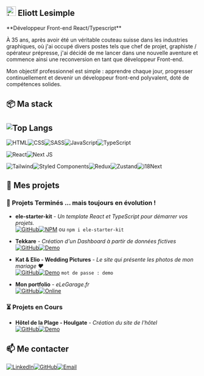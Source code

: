 
<h2><img src="https://elegarage.fr/icon.svg" alt="img" width="25" /> Eliott Lesimple</h2>
**Développeur Front-end React/Typescript**

À 35 ans, après avoir été un véritable couteau suisse dans les industries graphiques, où j'ai occupé divers postes tels que chef de projet, graphiste / opérateur prépresse, j'ai décidé de me lancer dans une nouvelle aventure et commence ainsi une reconversion en tant que développeur Front-end.

Mon objectif professionnel est simple : apprendre chaque jour, progresser continuellement et devenir un développeur front-end polyvalent, doté de compétences solides.

## 📦 Ma stack

## ![Top Langs](https://github-readme-stats.vercel.app/api/top-langs/?username=lesimpleliott&layout=compact&theme=dark)

![HTML](https://img.shields.io/badge/HTML-E34F26?style=for-the-badge&logo=html5&logoColor=white)![CSS](https://img.shields.io/badge/CSS-1572B6?style=for-the-badge&logo=css3&logoColor=white)![SASS](https://img.shields.io/badge/SASS-CC6699?style=for-the-badge&logo=sass&logoColor=white)![JavaScript](https://img.shields.io/badge/JavaScript-F7DF1E?style=for-the-badge&logo=javascript&logoColor=black)![TypeScript](https://img.shields.io/badge/TypeScript-007ACC?style=for-the-badge&logo=typescript&logoColor=white)

![React](https://img.shields.io/badge/React-20232A?style=for-the-badge&logo=react&logoColor=61DAFB)![Next JS](https://img.shields.io/badge/Next.js-000000?style=for-the-badge&logo=nextdotjs&logoColor=white)

![Tailwind](https://img.shields.io/badge/Tailwind%20CSS-38B2AC?style=for-the-badge&logo=tailwindcss&logoColor=white)![Styled Components](https://img.shields.io/badge/Styled%20Components-DB7093?style=for-the-badge&logo=styledcomponents&logoColor=white)![Redux](https://img.shields.io/badge/Redux-764ABC?style=for-the-badge&logo=redux&logoColor=white)![Zustand](https://img.shields.io/badge/Zustand-000000?style=for-the-badge&logo=javascript&logoColor=white)![i18Next](https://img.shields.io/badge/i18Next-007ACC?style=for-the-badge&logo=javascript&logoColor=white)

## 📂 Mes projets

### 🚀 Projets Terminés ... mais toujours en évolution !

- **ele-starter-kit** - _Un template React et TypeScript pour démarrer vos projets._ <br/>
[![GitHub](https://img.shields.io/badge/GitHub-181717?style=for-the-badge&logo=github&logoColor=white)](https://github.com/lesimpleliott/Starter-kit)[![NPM](https://img.shields.io/badge/NPM-CB3837?style=for-the-badge&logo=npm&logoColor=white)](https://www.npmjs.com/package/ele-starter-kit) ou `npm i ele-starter-kit`

- **Tekkare** - _Création d'un Dashboard à partir de données fictives_ <br/>
[![GitHub](https://img.shields.io/badge/GitHub-181717?style=for-the-badge&logo=github&logoColor=white)](https://github.com/lesimpleliott/Tekkare-dashboard)[![Demo](https://img.shields.io/badge/Demo-4A90E2?style=for-the-badge&logo=github&logoColor=white)](https://tekkare.elegarage.fr)

- **Kat & Elio - Wedding Pictures** - _Le site qui présente les photos de mon mariage ♥️_ <br/>
[![GitHub](https://img.shields.io/badge/GitHub-181717?style=for-the-badge&logo=github&logoColor=white)](https://github.com/lesimpleliott/KE-Wedding-Pictures)[![Demo](https://img.shields.io/badge/Demo-4A90E2?style=for-the-badge&logo=github&logoColor=white)](https:/demo.katelio.fr) `mot de passe : demo`

- **Mon portfolio** - _eLeGarage.fr_ <br/>
[![GitHub](https://img.shields.io/badge/GitHub-181717?style=for-the-badge&logo=github&logoColor=white)](https://github.com/lesimpleliott/MyPortfolio)[![Online](https://img.shields.io/badge/Website-4E8C2B?style=for-the-badge&logo=internet-explorer&logoColor=white)](https://elegarage.fr)

### ⏳ Projets en Cours

- **Hôtel de la Plage - Houlgate** - _Création du site de l'hôtel_ <br/>
[![GitHub](https://img.shields.io/badge/GitHub-181717?style=for-the-badge&logo=github&logoColor=white)](https://github.com/lesimpleliott/HDP-Houlgate)[![Demo](https://img.shields.io/badge/Demo-4A90E2?style=for-the-badge&logo=github&logoColor=white)](https://hdp-houlgate.vercel.app/)


## 📫 Me contacter

[![LinkedIn](https://img.shields.io/badge/LinkedIn-0A66C2?style=for-the-badge&logo=linkedin&logoColor=white)](https://www.linkedin.com/in/lesimpleliott/)[![GitHub](https://img.shields.io/badge/GitHub-181717?style=for-the-badge&logo=github&logoColor=white)](https://github.com/lesimpleliott)[![Email](https://img.shields.io/badge/Email-D14836?style=for-the-badge&logo=gmail&logoColor=white)](mailto:eliott@elegarage.fr)

